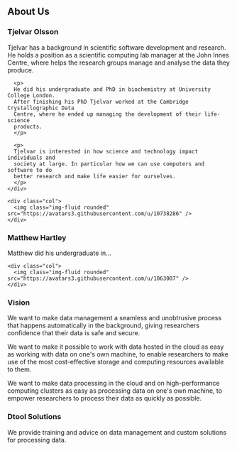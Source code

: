 <div class="container">
  <h2>About Us</h2>


  <div class="row my-5">
    <div class="col">
      <h3>Tjelvar Olsson</h3>
      <p>
      Tjelvar has a background in scientific software development and research.  He
      holds a position as a scientific computing lab manager at the John Innes
      Centre, where helps the research groups manage and analyse the data they
      produce.
      </p>

      <p>
      He did his undergraduate and PhD in biochemistry at University College London.
      After finishing his PhD Tjelvar worked at the Cambridge Crystallographic Data
      Centre, where he ended up managing the development of their life-science
      products.
      </p>

      <p>
      Tjelvar is interested in how science and technology impact individuals and
      society at large. In particular how we can use computers and software to do
      better research and make life easier for ourselves.
      </p>
    </div>

    <div class="col">
      <img class="img-fluid rounded" src="https://avatars3.githubusercontent.com/u/10738286" />
    </div>

  </div>


  <div class="row my-5">
    <div class="col">
      <h3>Matthew Hartley</h3>
      <p>Matthew did his undergraduate in...</p>
    </div>

    <div class="col">
      <img class="img-fluid rounded" src="https://avatars3.githubusercontent.com/u/1063007" />
    </div>

  </div>


  <h3>Vision</h3>

  <p>
  We want to make data management a seamless and unobtrusive process that happens
  automatically in the background, giving researchers confidence that their data
  is safe and secure.
  </p>

  <p>
  We want to make it possible to work with data hosted in the cloud as easy as
  working with data on one's own machine, to enable researchers to make use of the
  most cost-effective storage and computing resources available to them.
  </p>

  <p>
  We want to make data processing in the cloud and on high-performance
  computing clusters as easy as processing data on one's own machine, to empower
  researchers to process their data as quickly as possible.
  </p>


  <h3>Dtool Solutions</h3>

  <p>
  We provide training and advice on data management and custom solutions for
  processing data.
  </p>

</div>
